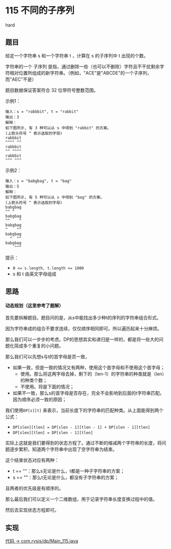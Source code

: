 # 115 不同的子序列

hard

## 题目

给定一个字符串 s 和一个字符串 t ，计算在 s 的子序列中 t 出现的个数。

字符串的一个 子序列 是指，通过删除一些（也可以不删除）字符且不干扰剩余字符相对位置所组成的新字符串。（例如，"ACE"是"ABCDE"的一个子序列，而"AEC"不是）

题目数据保证答案符合 32 位带符号整数范围。

示例1：
```
输入：s = "rabbbit", t = "rabbit"
输出：3
解释：
如下图所示, 有 3 种可以从 s 中得到 "rabbit" 的方案。
(上箭头符号 ^ 表示选取的字母)
rabbbit
^^^^ ^^
rabbbit
^^ ^^^^
rabbbit
^^^ ^^^
```
示例2：
```
输入：s = "babgbag", t = "bag"
输出：5
解释：
如下图所示, 有 5 种可以从 s 中得到 "bag" 的方案。 
(上箭头符号 ^ 表示选取的字母)
babgbag
^^ ^
babgbag
^^    ^
babgbag
^    ^^
babgbag
  ^  ^^
babgbag
    ^^^
```

提示：

- `0 <= s.length, t.length <= 1000`
- s 和 t 由英文字母组成

## 思路

#### 动态规划（这里参考了题解）

首先要拆解题目。题目问的是，从s中能找出多少种t的序列的字符串组合形式。

因为字符串成的组合不要求连续，仅仅顺序相同即可。所以遍历起来十分麻烦。

那么我们可以一步步的考虑。DP的思想其实和递归是一样的，都是将一些大的问题化简成多个重复的小问题。

那么我们可以先想s与t的首字母是否一致，
- 如果一致，但是一致的情况又有两种，使用这个首字母和不使用这个首字母；
    - 使用。那么将这两字母去掉，剩下的（len-1）的字符串的种类就是（len）的种类个数；
    - 不使用。将是下面的情况；
- 如果不一致，那么s的首字母是否存在，完全不会影响到后面的t字符串匹配。因为顺序必须一致的原因；


我们使用`DP[s][t]` 来表示，当前长度下的字符串的匹配种类。从上面能得到两个公式：
- `DP[slen][tlen] = DP[slen - 1][tlen - 1] + DP[slen - 1][tlen]`
- `DP[slen][tlen] = DP[slen - 1][tlen]`

实际上这就是我们要得到的状态方程了。通过不断的缩减两个字符串的长度，将问题逐步累积，知道两个字符串中出现了空字符串为结束。

这个结束状态对应有两种：
- t == ""：那么s无论是什么，t都是一种子字符串的方案；
- s == ""：那么t无论是什么，都没有子字符串的方案；

且两者的优先级是有顺序的。

那么最后我们可以定义一个二维数组，用于记录字符串长度变换过程中的值。

然后去实现状态方程即可。


## 实现

[代码 -> com.rysis/dp/Main_115.java](../../src/com/rysis/dp/Main_115.java)